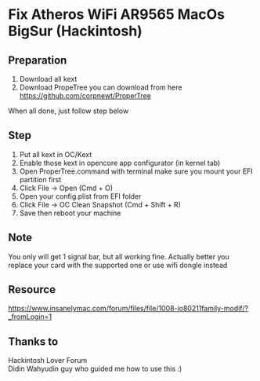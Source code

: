 # Fix Atheros WiFi AR9565 MacOs BigSur (Hackintosh)


## Preparation

1. Download all kext
2. Download PropeTree you can download from here https://github.com/corpnewt/ProperTree

When all done, just follow step below


## Step 

1. Put all kext in OC/Kext
2. Enable those kext in opencore app configurator (in kernel tab)
3. Open ProperTree.command with terminal make sure you mount your EFI partition first
4. Click File -> Open (Cmd + O)
5. Open your config.plist from EFI folder
6. Click File -> OC Clean Snapshot (Cmd + Shift + R)
7. Save then reboot your machine


## Note

You only will get 1 signal bar, but all working fine. Actually better you replace your card with the supported one or use wifi dongle instead


## Resource

https://www.insanelymac.com/forum/files/file/1008-io80211family-modif/?_fromLogin=1


## Thanks to

Hackintosh Lover Forum <br>
Didin Wahyudin guy who guided me how to use this :)
